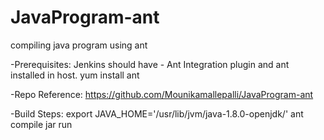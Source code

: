 # JavaProgram-ant
compiling java program using ant

-Prerequisites: Jenkins should have - Ant Integration plugin and ant installed in host. yum install ant

-Repo Reference: https://github.com/Mounikamallepalli/JavaProgram-ant

-Build Steps:
export JAVA_HOME='/usr/lib/jvm/java-1.8.0-openjdk/'
ant compile jar run
